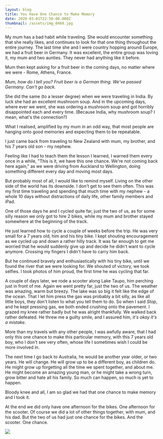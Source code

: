 ```yaml
---
layout: blog
title: You Have One Chance to Make Memory
date: 2020-03-01T22:50:00.000Z
thumbnail: /assets/img_0460.jpg
---
```

My mum has a bad habit while traveling. She would encounter something that she really likes, and continues to look for that one thing throughout the entire journey. The last time she and I were country hopping around Europe, we had a fruit beer in Germany. It was excellent, the entire group was loving it, my mum and two aunties. They never had anything like it before. 

Mum then kept asking for a fruit beer in the coming days, no matter where we were - Rome, Athens, France. 

_Mum, how do I tell you? Fruit beer is a German thing. We've passed Germany. Can't go back._

She did the same (to a lesser degree) when we were traveling in India. By luck she had an excellent mushroom soup. And in the upcoming days, where ever we went, she was ordering a mushroom soup and got horribly disappointed each and every time. (Because India, why mushroom soup? I mean, what's the connection?)

What I realised, amplified by my mum in an odd way, that most people are hanging onto good memories and expecting them to be repeatable. 

I just came back from traveling to New Zealand with mum, my brother, and his 7 years old son - my nephew. 

Feeling like I had to teach them the lesson I learned, I warned them every once in a while, "This is it, we have this one chance. We're not coming back here again," as we were driving from Auckland to Wellington, doing something different every day and moving most days. 

But probably most of all, I would like to remind myself. Living on the other side of the world has its downside. I don't get to see them often. This was my first time traveling and spending that much time with my nephew - a whole 10 days without distractions of daily life, other family members and iPad. 

One of those days he and I cycled quite far, just the two of us, as for some silly reason we only got to hire 2 bikes, while my mum and brother stayed somewhere at the beginning of the track. 

He just learned how to cycle a couple of weeks before the trip. He was very small for a 7 years old, him and his tiny bike. I kept shouting encouragement as we cycled up and down a rather hilly track. It was far enough to get me worried that he would suddenly give up and decide he didn't want to cycle anymore. Crossing my fingers I didn't have to carry him back. 

But he continued bravely and enthusiastically with his tiny bike, until we found the river that we were looking for. We shouted of victory, we took selfies. I took photos of him proud, the first time he was cycling that far. 

A couple of days later, we rode a scooter along Lake Taupo, him perching just in front of me. Again we went pretty far, just the two of us. The weather was amazing, warm but breezy. The lake was so big it felt like the edge of the ocean. That I let him press the gas was probably a bit silly, as like all little boys, they don't listen to what you tell them to do. So when I said _Stop_, and he kept pressing gas, we both ended crushing onto the pavement. I grazed my knee rather badly but he was alright thankfully. We walked back rather defeated. He threw me a guilty smile, and I assured him, _it's okay it's a mistake_.

More than my travels with any other people, I was awfully aware, that I had only this one chance to make this particular memory, with this 7 years old boy, who I don't see very often, whose life I sometimes wish I could be more involved in. 

The next time I go back to Australia, he would be another year older, or two years. He will change. He will grow up to be a different boy, as children do. He might grow up forgetting all the time we spent together, and about me. He might become an amazing young man, or he might take a wrong turn, grow bitter and hate all his family. So much can happen, so much is yet to happen.

Bloody knee and all, I am so glad we had that one chance to make memory and I took it. 

At the end we did only have one afternoon for the bikes. One afternoon for the scooter. Of course we did a lot of other things together, with mum, and his dad. But the two of us had just one chance for the bikes. And the scooter. One chance.

![](/assets/img_0460.jpg)
